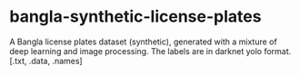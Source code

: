 # bangla-synthetic-license-plates
A Bangla license plates dataset (synthetic), generated with a mixture of deep learning and image processing.  The labels are in darknet yolo format. [.txt, .data, .names]
